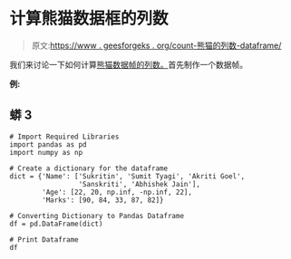 # 计算熊猫数据框的列数

> 原文:[https://www . geesforgeks . org/count-熊猫的列数-dataframe/](https://www.geeksforgeeks.org/count-number-of-columns-of-a-pandas-dataframe/)

我们来讨论一下如何计算[熊猫数据帧的列数。](https://www.geeksforgeeks.org/python-pandas-dataframe/)首先制作一个数据帧。

**例:**

## 蟒 3

```
# Import Required Libraries
import pandas as pd
import numpy as np

# Create a dictionary for the dataframe
dict = {'Name': ['Sukritin', 'Sumit Tyagi', 'Akriti Goel',
                 'Sanskriti', 'Abhishek Jain'], 
        'Age': [22, 20, np.inf, -np.inf, 22], 
        'Marks': [90, 84, 33, 87, 82]}

# Converting Dictionary to Pandas Dataframe
df = pd.DataFrame(dict)

# Print Dataframe
df
```